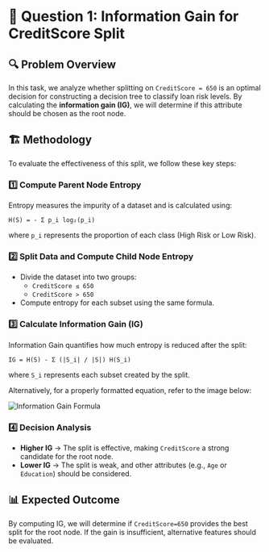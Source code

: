 # 📌 Question 1: Information Gain for CreditScore Split

## 🔍 Problem Overview
In this task, we analyze whether splitting on `CreditScore = 650` is an optimal decision for constructing a decision tree to classify loan risk levels. By calculating the **information gain (IG)**, we will determine if this attribute should be chosen as the root node.

## 🏗️ Methodology
To evaluate the effectiveness of this split, we follow these key steps:

### 1️⃣ Compute Parent Node Entropy
Entropy measures the impurity of a dataset and is calculated using:

```
H(S) = - Σ p_i log₂(p_i)
```

where `p_i` represents the proportion of each class (High Risk or Low Risk).

### 2️⃣ Split Data and Compute Child Node Entropy
- Divide the dataset into two groups:
  - `CreditScore ≤ 650`
  - `CreditScore > 650`
- Compute entropy for each subset using the same formula.

### 3️⃣ Calculate Information Gain (IG)
Information Gain quantifies how much entropy is reduced after the split:

```
IG = H(S) - Σ (|S_i| / |S|) H(S_i)
```

where `S_i` represents each subset created by the split.

Alternatively, for a properly formatted equation, refer to the image below:

![Information Gain Formula](https://latex.codecogs.com/png.image?%5Cdpi%7B110%7D%20IG%20%3D%20H%28S%29%20-%20%5Csum_%7Bi%3D1%7D%5Ek%20%5Cfrac%7B%7CS_i%7C%7D%7B%7CS%7C%7D%20H%28S_i%29)

### 4️⃣ Decision Analysis
- **Higher IG** → The split is effective, making `CreditScore` a strong candidate for the root node.
- **Lower IG** → The split is weak, and other attributes (e.g., `Age` or `Education`) should be considered.

## 📊 Expected Outcome
By computing IG, we will determine if `CreditScore=650` provides the best split for the root node. If the gain is insufficient, alternative features should be evaluated.
